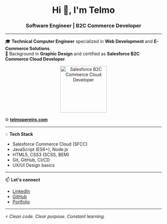 <!--
**telmov/telmov** is a ✨ special ✨ repository because its `README.md` (this file) appears on your GitHub profile.
-->

<h1 align="center">Hi 👋, I'm Telmo</h1>
<h3 align="center">Software Engineer | B2C Commerce Developer</h3>

---

🎓 **Technical Computer Engineer** specialized in **Web Development** and **E-Commerce Solutions**.  
🎨 Background in **Graphic Design** and certified as **Salesforce B2C Commerce Cloud Developer**.

<p align="center">
  <img src="https://upload.wikimedia.org/wikipedia/commons/b/b4/Salesforce_logo.svg" alt="Salesforce B2C Commerce Cloud Developer" width="150"/>
</p>

🌐 [**telmopereiro.com**](https://telmopereiro.com)

---

💡 **Tech Stack**
- Salesforce Commerce Cloud (SFCC)
- JavaScript (ES6+), Node.js
- HTML5, CSS3 (SCSS, BEM)
- Git, GitHub, CI/CD
- UX/UI Design basics

---

📫 **Let's connect**
- [LinkedIn](https://www.linkedin.com/in/telmov)  
- [GitHub](https://github.com/telmov)  
- [Portfolio](https://telmopereiro.com)

---

⚡ _Clean code. Clear purpose. Constant learning._
